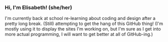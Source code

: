 ### Hi, I'm Elisabeth! (she/her)

I'm currently back at school re-learning about coding and design after a pretty long break. (Still) attempting to get the hang of this GitHub thing! (I'm mostly using it to display the sites I'm working on, but I'm sure as I get into more actual programming, I will want to get better at all of GitHub-ing.)

<!--
**elisabethkaseda/elisabethkaseda** is a ✨ _special_ ✨ repository because its `README.md` (this file) appears on your GitHub profile.

Here are some ideas to get you started:

- 🔭 I’m currently working on ...
- 🌱 I’m currently learning ...
- 👯 I’m looking to collaborate on ...
- 🤔 I’m looking for help with ...
- 💬 Ask me about ...
- 📫 How to reach me: ...
- 😄 Pronouns: ...
- ⚡ Fun fact: ...
-->
